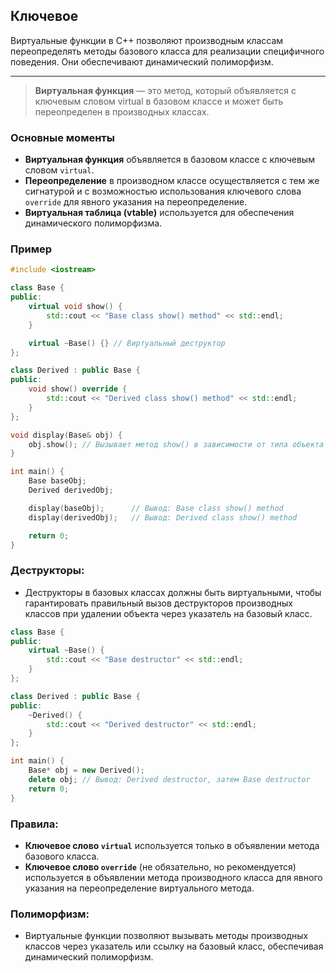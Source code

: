 ## Ключевое

Виртуальные функции в C++ позволяют производным классам переопределять методы базового класса для реализации специфичного поведения. Они обеспечивают динамический полиморфизм.

---

>**Виртуальная функция** — это метод, который объявляется с ключевым словом virtual в базовом классе и может быть переопределен в производных классах.

### Основные моменты

- **Виртуальная функция** объявляется в базовом классе с ключевым словом `virtual`.
- **Переопределение** в производном классе осуществляется с тем же сигнатурой и с возможностью использования ключевого слова `override` для явного указания на переопределение.
- **Виртуальная таблица (vtable)** используется для обеспечения динамического полиморфизма.

### Пример

```cpp
#include <iostream>

class Base {
public:
    virtual void show() {
        std::cout << "Base class show() method" << std::endl;
    }

    virtual ~Base() {} // Виртуальный деструктор
};

class Derived : public Base {
public:
    void show() override {
        std::cout << "Derived class show() method" << std::endl;
    }
};

void display(Base& obj) {
    obj.show(); // Вызывает метод show() в зависимости от типа объекта
}

int main() {
    Base baseObj;
    Derived derivedObj;

    display(baseObj);      // Вывод: Base class show() method
    display(derivedObj);   // Вывод: Derived class show() method

    return 0;
}
```

### Деструкторы:

- Деструкторы в базовых классах должны быть виртуальными, чтобы гарантировать правильный вызов деструкторов производных классов при удалении объекта через указатель на базовый класс.

```cpp
class Base {
public:
    virtual ~Base() {
        std::cout << "Base destructor" << std::endl;
    }
};

class Derived : public Base {
public:
    ~Derived() {
        std::cout << "Derived destructor" << std::endl;
    }
};

int main() {
    Base* obj = new Derived();
    delete obj; // Вывод: Derived destructor, затем Base destructor
    return 0;
}
```

### Правила:

- **Ключевое слово `virtual`** используется только в объявлении метода базового класса.
- **Ключевое слово `override`** (не обязательно, но рекомендуется) используется в объявлении метода производного класса для явного указания на переопределение виртуального метода.

### Полиморфизм:

- Виртуальные функции позволяют вызывать методы производных классов через указатель или ссылку на базовый класс, обеспечивая динамический полиморфизм.
